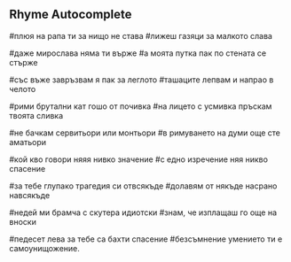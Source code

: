 
## Rhyme Autocomplete

#плюя на рапа ти за нищо не става
#лижеш газяци за малкото слава 

#даже мирослава няма ти върже
#а моята путка пак по стената се стърже

#със въже завръзвам я пак за леглото
#ташаците лепвам и напрао в челото

#рими брутални кат гошо от почивка
#на лицето с усмивка пръскам твоята сливка

#не бачкам сервитьори или монтьори
#в римуването на думи още сте аматьори

#кой кво говори няяя нивко значение
#с едно изречение няя никво спасение

#за тебе глупако трагедия си отвсякъде
#долавям от някъде насрано навсякъде

#недей ми брамча с скутера идиотски
#знам, че изплащаш го още на вноски

#педесет лева за тебе са бахти спасение
#безсъмнение умението ти е самоунищожение.


